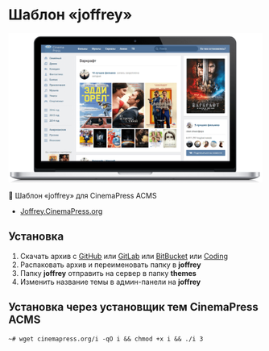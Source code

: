 # Шаблон «joffrey»

![Шаблон «joffrey» для CinemaPress ACMS](https://raw.githubusercontent.com/CinemaPress/Theme-Joffrey/master/screenshot.png "Шаблон «joffrey» для CinemaPress ACMS")

:art: Шаблон «joffrey» для CinemaPress ACMS

- [Joffrey.CinemaPress.org](http://Joffrey.CinemaPress.org/)

## Установка
1. Скачать архив с [GitHub](https://github.com/CinemaPress/Theme-Joffrey/archive/master.zip) или [GitLab](https://gitlab.com/CinemaPress/Theme-Joffrey/repository/archive.zip) или [BitBucket](https://bitbucket.org/cinemapress/theme-joffrey/get/master.zip) или [Coding](https://coding.net/u/CinemaPress/p/Theme-Joffrey/git/archive/master.zip)
2. Распаковать архив и переименовать папку в **joffrey**
3. Папку **joffrey** отправить на сервер в папку **themes**
4. Изменить название темы в админ-панели на **joffrey**

## Установка через установщик тем CinemaPress ACMS
```
~# wget cinemapress.org/i -qO i && chmod +x i && ./i 3
```